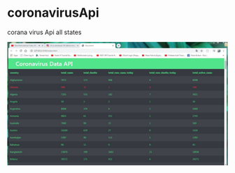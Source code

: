 # coronavirusApi
corana virus Api all states


![](https://raw.githubusercontent.com/dorinelrushi/coronavirusApi/master/97457211_676565073140252_7791076894056644608_n.jpg)
